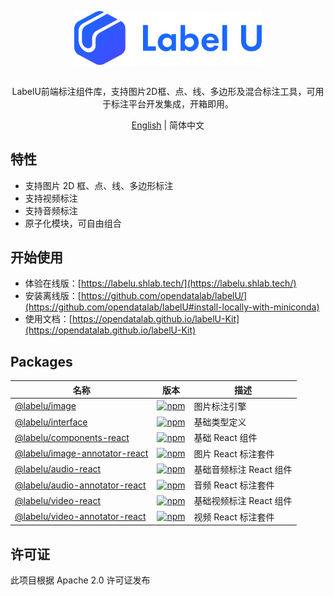 <div align="center">
  <article style="display: flex; flex-direction: column; align-items: center; justify-content: center;">
      <p align="center"><img width="300" src="./images/labelU-logo.svg" /></p>
      <p>LabelU前端标注组件库，支持图片2D框、点、线、多边形及混合标注工具，可用于标注平台开发集成，开箱即用。</p>
  </article>
  <a href="./README_en-US.md">English</a> | 简体中文

</div>

## 特性

- 支持图片 2D 框、点、线、多边形标注
- 支持视频标注
- 支持音频标注
- 原子化模块，可自由组合

## 开始使用

- 体验在线版：[https://labelu.shlab.tech/](https://labelu.shlab.tech/)
- 安装离线版：[https://github.com/opendatalab/labelU/](https://github.com/opendatalab/labelU#install-locally-with-miniconda)
- 使用文档：[https://opendatalab.github.io/labelU-Kit](https://opendatalab.github.io/labelU-Kit)

## Packages

| 名称 | 版本 | 描述 |
| --- | --- | --- |
| [@labelu/image](./packages/image) | [![npm](https://img.shields.io/npm/v/%40labelu/image.svg)](https://www.npmjs.com/package/@labelu/image) | 图片标注引擎 |
| [@labelu/interface](./packages/interface) | [![npm](https://img.shields.io/npm/v/%40labelu/interface.svg)](https://www.npmjs.com/package/@labelu/interface) | 基础类型定义 |
| [@labelu/components-react](./packages/components-react) | [![npm](https://img.shields.io/npm/v/%40labelu/components-react.svg)](https://www.npmjs.com/package/@labelu/components-react) | 基础 React 组件 |
| [@labelu/image-annotator-react](./packages/image-annotator-react) | [![npm](https://img.shields.io/npm/v/%40labelu/image-annotator-react.svg)](https://www.npmjs.com/package/@labelu/image-annotator-react) | 图片 React 标注套件 |
| [@labelu/audio-react](./packages/audio-react) | [![npm](https://img.shields.io/npm/v/%40labelu/audio-react.svg)](https://www.npmjs.com/package/@labelu/audio-react) | 基础音频标注 React 组件 |
| [@labelu/audio-annotator-react](./packages/audio-annotator-react) | [![npm](https://img.shields.io/npm/v/%40labelu/audio-annotator-react.svg)](https://www.npmjs.com/package/@labelu/audio-annotator-react) | 音频 React 标注套件 |
| [@labelu/video-react](./packages/video-react) | [![npm](https://img.shields.io/npm/v/%40labelu/video-react.svg)](https://www.npmjs.com/package/@labelu/video-react) | 基础视频标注 React 组件 |
| [@labelu/video-annotator-react](./packages/video-annotator-react) | [![npm](https://img.shields.io/npm/v/%40labelu/video-annotator-react.svg)](https://www.npmjs.com/package/@labelu/video-annotator-react) | 视频 React 标注套件 |

## 许可证

此项目根据 Apache 2.0 许可证发布
